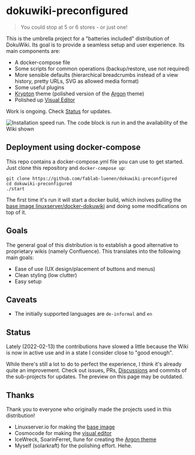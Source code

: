 # dokuwiki-preconfigured

> You could stop at 5 or 6 stores - or just  one!

This is the umbrella project for a "batteries included" distribution of DokuWiki. Its goal is to provide a seamless setup and user experience. Its main components are: 

- A docker-compose file
- Some scripts for common operations (backup/restore, use not required)
- More sensible defaults (hierarchical breadcrumbs instead of a view history, pretty URLs, SVG as allowed media format)
- Some useful plugins
- [Krypton](https://github.com/FabLab-Luenen/dokuwiki-krypton) theme (polished version of the [Argon](https://www.dokuwiki.org/template:argon) theme)
- Polished up [Visual Editor](https://github.com/FabLab-Luenen/dokuwiki-visual-editor)

Work is ongoing. Check [Status](#status) for updates. 

![Installation speed run. The code block is run in and the availability of the Wiki shown](https://i.imgur.com/DxJvmRL.gif)

## Deployment using docker-compose

This repo contains a docker-compose.yml file you can use to get started. Just clone this repository and `docker-compose up`:

```
git clone https://github.com/fablab-luenen/dokuwiki-preconfigured
cd dokuwiki-preconfigured
./start
```

The first time it's run it will start a docker build, which inolves pulling the [base image linuxserver/docker-dokuwiki](https://github.com/linuxserver/docker-dokuwiki) and doing some modifications on top of it. 

## Goals

The general goal of this distribution is to establish a good alternative to proprietary wikis (namely Confluence). This translates into the following main goals:

- Ease of use (UX design/placement of buttons and menus)
- Clean styling (low clutter)
- Easy setup

## Caveats

- The initially supported languages are `de-informal` and `en`

## Status

Lately (2022-02-13) the contributions have slowed a little because the Wiki is now in active use and in a state I consider close to "good enough". 

While there's still a lot to do to perfect the experience, I think it's already quite an improvement. Check out issues, PRs, [Discussions](https://github.com/fablab-luenen/dokuwiki-preconfigured/discussions/18) and commits of the sub-projects for updates. The preview on this page may be outdated. 

## Thanks

Thank you to everyone who originally made the projects used in this distribution!

- Linuxserver.io for making the [base image](https://github.com/linuxserver/docker-dokuwiki)
- Cosmocode for making the [visual editor](https://github.com/cosmocode/dokuwiki-plugin-prosemirror)
- IceWreck, SoarinFerret, llune for creating the [Argon theme](https://github.com/IceWreck/Argon-Dokuwiki-Template)
- Myself (solarkraft) for the polishing effort. Hehe. 
